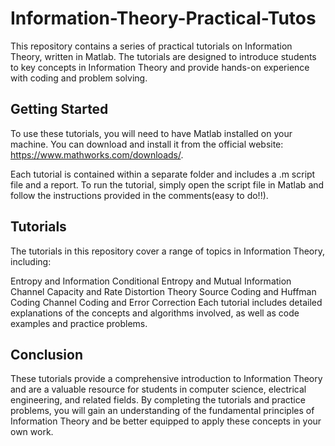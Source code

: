 # Information-Theory-Practical-Tutos
This repository contains a series of practical tutorials on Information Theory, written in Matlab. The tutorials are designed to introduce students to key concepts in Information Theory and provide hands-on experience with coding and problem solving.

## Getting Started
To use these tutorials, you will need to have Matlab installed on your machine. You can download and install it from the official website: https://www.mathworks.com/downloads/.

Each tutorial is contained within a separate folder and includes a .m script file and a report. To run the tutorial, simply open the script file in Matlab and follow the instructions provided in the comments(easy to do!!).

## Tutorials
The tutorials in this repository cover a range of topics in Information Theory, including:

Entropy and Information
Conditional Entropy and Mutual Information
Channel Capacity and Rate Distortion Theory
Source Coding and Huffman Coding
Channel Coding and Error Correction
Each tutorial includes detailed explanations of the concepts and algorithms involved, as well as code examples and practice problems.

## Conclusion
These tutorials provide a comprehensive introduction to Information Theory and are a valuable resource for students in computer science, electrical engineering, and related fields. By completing the tutorials and practice problems, you will gain an understanding of the fundamental principles of Information Theory and be better equipped to apply these concepts in your own work.
